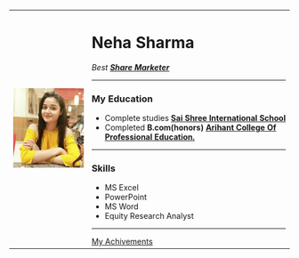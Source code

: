<html>
  <head>
    <meta charset="utf-8">
    <title>HTML Project Site</title>
  </head>

  <body>
        <table cellspacing="20">
          <tr>
            <td><img src="Neha picture.jpg" alt="Neha picture"></td>
            <td><h1>Neha Sharma</h1>
            <p><em>Best <strong><a href="https://en.wikipedia.org/wiki/Stock_market">Share Marketer</a></strong></em></p>
    <hr>
    <h3>My Education</h3>
    <ul>
      <li>Complete studies <strong><a href="https://saishreeinternational.in/">Sai Shree International School</a></strong></li>
      <li>Completed <strong>B.com(honors) <a href="http://www.arihantcollege.com">Arihant College Of Professional Education.</a></strong></li>
    </ul>
    <hr>
    <h3>Skills</h3>
    <ul>
      <li>MS Excel</li>
      <li>PowerPoint</li>
      <li>MS Word</li>
      <li>Equity Research Analyst</li>
    </ul>
    <hr>
    <a href="achivements.html">My Achivements</a>
  </body>
</html>
